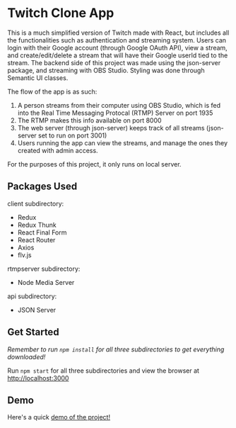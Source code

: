# Twitch Clone App

This is a much simplified version of Twitch made with React, but includes all the functionalities such as authentication and streaming system.
Users can login with their Google account (through Google OAuth API), view a stream, and create/edit/delete a stream that will have their Google userId tied to the stream. The backend side of this project was made using the json-server package, and streaming with OBS Studio. Styling was done through Semantic UI classes.

The flow of the app is as such:

1. A person streams from their computer using OBS Studio, which is fed into the Real Time Messaging Protocal (RTMP) Server on port 1935
2. The RTMP makes this info available on port 8000
3. The web server (through json-server) keeps track of all streams (json-server set to run on port 3001)
4. Users running the app can view the streams, and manage the ones they created with admin access.

For the purposes of this project, it only runs on local server.

## Packages Used

client subdirectory:

- Redux
- Redux Thunk
- React Final Form
- React Router
- Axios
- flv.js

rtmpserver subdirectory:

- Node Media Server

api subdirectory:

- JSON Server

## Get Started

_Remember to run `npm install` for all three subdirectories to get everything downloaded!_

Run `npm start` for all three subdirectories and view the browser at [http://localhost:3000](http://localhost:3000)

## Demo

Here's a quick [demo of the project!](https://drive.google.com/file/d/1IVbaxWLAS_s9Bsyml1BCbsYDCmtx6qQs/view?usp=sharing)
